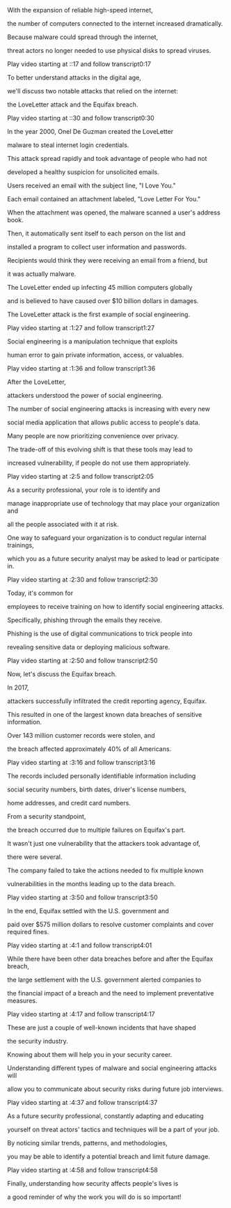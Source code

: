 With the expansion of reliable high-speed internet, 

the number of computers connected to the internet increased dramatically. 

Because malware could spread through the internet, 

threat actors no longer needed to use physical disks to spread viruses.

Play video starting at ::17 and follow transcript0:17

To better understand attacks in the digital age, 

we'll discuss two notable attacks that relied on the internet: 

the LoveLetter attack and the Equifax breach.

Play video starting at ::30 and follow transcript0:30

In the year 2000, Onel De Guzman created the LoveLetter 

malware to steal internet login credentials. 

This attack spread rapidly and took advantage of people who had not 

developed a healthy suspicion for unsolicited emails. 

Users received an email with the subject line, "I Love You." 

Each email contained an attachment labeled, "Love Letter For You." 

When the attachment was opened, the malware scanned a user's address book. 

Then, it automatically sent itself to each person on the list and 

installed a program to collect user information and passwords. 

Recipients would think they were receiving an email from a friend, but 

it was actually malware. 

The LoveLetter ended up infecting 45 million computers globally 

and is believed to have caused over $10 billion dollars in damages. 

The LoveLetter attack is the first example of social engineering.

Play video starting at :1:27 and follow transcript1:27

Social engineering is a manipulation technique that exploits 

human error to gain private information, access, or valuables.

Play video starting at :1:36 and follow transcript1:36

After the LoveLetter, 

attackers understood the power of social engineering. 

The number of social engineering attacks is increasing with every new 

social media application that allows public access to people's data. 

Many people are now prioritizing convenience over privacy. 

The trade-off of this evolving shift is that these tools may lead to 

increased vulnerability, if people do not use them appropriately.

Play video starting at :2:5 and follow transcript2:05

As a security professional, your role is to identify and 

manage inappropriate use of technology that may place your organization and 

all the people associated with it at risk. 

One way to safeguard your organization is to conduct regular internal trainings, 

which you as a future security analyst may be asked to lead or participate in.

Play video starting at :2:30 and follow transcript2:30

Today, it's common for 

employees to receive training on how to identify social engineering attacks. 

Specifically, phishing through the emails they receive. 

Phishing is the use of digital communications to trick people into 

revealing sensitive data or deploying malicious software.

Play video starting at :2:50 and follow transcript2:50

Now, let's discuss the Equifax breach. 

In 2017, 

attackers successfully infiltrated the credit reporting agency, Equifax. 

This resulted in one of the largest known data breaches of sensitive information. 

Over 143 million customer records were stolen, and 

the breach affected approximately 40% of all Americans.

Play video starting at :3:16 and follow transcript3:16

The records included personally identifiable information including 

social security numbers, birth dates, driver's license numbers, 

home addresses, and credit card numbers. 

From a security standpoint, 

the breach occurred due to multiple failures on Equifax's part. 

It wasn't just one vulnerability that the attackers took advantage of, 

there were several. 

The company failed to take the actions needed to fix multiple known 

vulnerabilities in the months leading up to the data breach.

Play video starting at :3:50 and follow transcript3:50

In the end, Equifax settled with the U.S. government and 

paid over $575 million dollars to resolve customer complaints and cover required fines.

Play video starting at :4:1 and follow transcript4:01

While there have been other data breaches before and after the Equifax breach, 

the large settlement with the U.S. government alerted companies to 

the financial impact of a breach and the need to implement preventative measures.

Play video starting at :4:17 and follow transcript4:17

These are just a couple of well-known incidents that have shaped 

the security industry. 

Knowing about them will help you in your security career. 

Understanding different types of malware and social engineering attacks will 

allow you to communicate about security risks during future job interviews.

Play video starting at :4:37 and follow transcript4:37

As a future security professional, constantly adapting and educating 

yourself on threat actors' tactics and techniques will be a part of your job. 

By noticing similar trends, patterns, and methodologies, 

you may be able to identify a potential breach and limit future damage.

Play video starting at :4:58 and follow transcript4:58

Finally, understanding how security affects people's lives is 

a good reminder of why the work you will do is so important!
